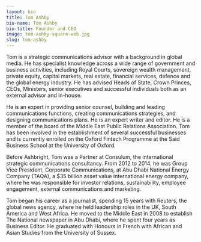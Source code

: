```yaml
---
layout: bio
title: Tom Ashby
bio-name: Tom Ashby
bio-title: Founder and CEO
image: tom-ashby-square-web.jpg
slug: tom-ashby
---
```


Tom is a strategic communications advisor with a background in global media. He has specialist knowledge across a wide range of government and business activities, including Royal Courts, sovereign wealth management, private equity, capital markets, real estate, financial services, defence and the global energy industry. He has advised Heads of State, Crown Princes, CEOs, Ministers, senior executives and successful individuals both as an external advisor and in-house.

He is an expert in providing senior counsel, building and leading communications functions, creating communications strategies, and designing communications plans. He is an expert writer and editor. He is a member of the board of the Middle East Public Relations Association. Tom has been involved in the establishment of several successful businesses and is currently enrolled on the Oxford Fintech Programme at the Said Business School at the University of Oxford.

Before Ashbright, Tom was a Partner at Consulum, the international strategic communications consultancy. From 2012 to 2014, he was Group Vice President, Corporate Communications, at Abu Dhabi National Energy Company (TAQA), a $35 billion asset value international energy company, where he was responsible for investor relations, sustainability, employee engagement, external communications and marketing.

Tom began his career as a journalist, spending 15 years with Reuters, the global news agency, where he held leadership roles in the UK, South America and West Africa. He moved to the Middle East in 2008 to establish The National newspaper in Abu Dhabi, where he spent four years as Business Editor. He graduated with Honours in French with African and Asian Studies from the University of Sussex.
